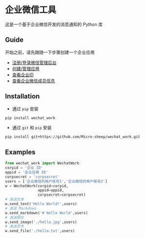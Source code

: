 # 企业微信工具

这是一个基于企业微信开发的消息通知的 Python 库

## Guide

开始之前，请先跟随一下步骤创建一个企业应用

- [注册/登录微信管理后台](https://work.weixin.qq.com/)
- [创建/管理应用](https://work.weixin.qq.com/wework_admin/frame#apps)
- [查看企业ID](https://work.weixin.qq.com/wework_admin/frame#profile)
- [查看企业微信成员信息](https://work.weixin.qq.com/wework_admin/frame#contacts)

## Installation

- 通过 `pip` 安装

```bash
pip install wechat_work
```

- 通过 `git` 和 `pip` 安装

```bash
pip install git+https://github.com/Micro-sheep/wechat_work.git
```

## Examples

```python
from wechat_work import WechatWork
corpid = '企业 ID'
appid = '企业应用 ID'
corpsecret = 'corpsecret'
users = ['企业微信的用户账号1','企业微信的用户账号2']
w = WechatWork(corpid=corpid,
               appid=appid,
               corpsecret=corpsecret)
# 发送文本
w.send_text('Hello World!',users)
# 发送 Markdown
w.send_markdown('# Hello World',users)
# 发送图片
w.send_image('./hello.jpg',users)
# 发送文件
w.send_file('./hello.txt',users)
```
